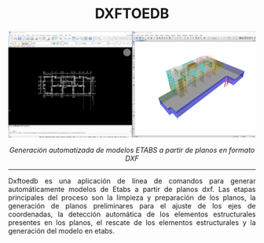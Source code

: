 <h1 align="center">DXFTOEDB</h1>

<p align="center">
  <img src="images/index1.png" alt="dxftoedb">
</p>

<p align="center">
  <em>Generación automatizada de modelos ETABS a partir de planos en formato DXF</em>
</p>

---

<p style="text-align: justify;">
  Dxftoedb es una aplicación de línea de comandos para generar automáticamente modelos de Etabs a partir de planos dxf.
  Las etapas principales del proceso son la limpieza y preparación de los planos, la generación de planos preliminares para el ajuste de los ejes de coordenadas, la detección automática de los elementos estructurales presentes en los planos, el rescate de los elementos estructurales y la generación del modelo en etabs.
</p>
